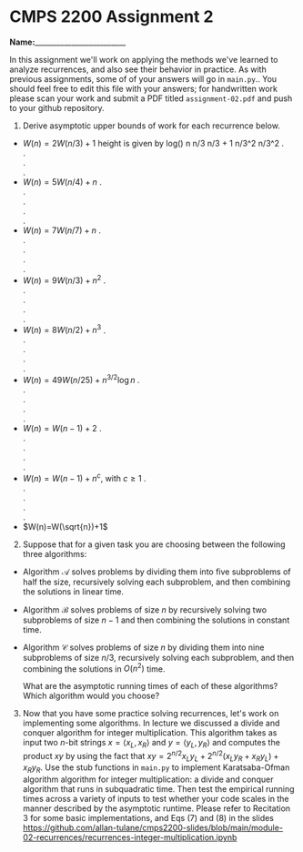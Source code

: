 # CMPS 2200 Assignment 2

**Name:**_________________________

In this assignment we'll work on applying the methods we've learned to analyze recurrences, and also see their behavior
in practice. As with previous
assignments, some of of your answers will go in `main.py`.. You
should feel free to edit this file with your answers; for handwritten
work please scan your work and submit a PDF titled `assignment-02.pdf`
and push to your github repository.


1. Derive asymptotic upper bounds of work for each recurrence below.
  * $W(n)=2W(n/3)+1$
height is given by log()
                 n
       n/3                    n/3 + 1
 n/3^2     n/3^2
.  
.  
.  
.  
  * $W(n)=5W(n/4)+n$
.  
.  
.  
.  
.  
  * $W(n)=7W(n/7)+n$
.  
.  
.  
.  
.  
  * $W(n)=9W(n/3)+n^2$
.  
.  
.  
.  
.  
  * $W(n)=8W(n/2)+n^3$
.  
.  
.  
.  
.  
  * $W(n)=49W(n/25)+n^{3/2}\log n$
.  
.  
.  
.  
.  
  * $W(n)=W(n-1)+2$
.  
.  
.  
.  
.  
  * $W(n)= W(n-1)+n^c$, with $c\geq 1$
.  
.  
.  
.  
.  
  * $W(n)=W(\sqrt{n})+1$


2. Suppose that for a given task you are choosing between the following three algorithms:

  * Algorithm $\mathcal{A}$ solves problems by dividing them into
      five subproblems of half the size, recursively solving each
      subproblem, and then combining the solutions in linear time.
    
  * Algorithm $\mathcal{B}$ solves problems of size $n$ by
      recursively solving two subproblems of size $n-1$ and then
      combining the solutions in constant time.
    
  * Algorithm $\mathcal{C}$ solves problems of size $n$ by dividing
      them into nine subproblems of size $n/3$, recursively solving
      each subproblem, and then combining the solutions in $O(n^2)$
      time.

    What are the asymptotic running times of each of these algorithms?
    Which algorithm would you choose?


3. Now that you have some practice solving recurrences, let's work on
  implementing some algorithms. In lecture we discussed a divide and
  conquer algorithm for integer multiplication. This algorithm takes
  as input two $n$-bit strings $x = \langle x_L, x_R\rangle$ and
  $y=\langle y_L, y_R\rangle$ and computes the product $xy$ by using
  the fact that $xy = 2^{n/2}x_Ly_L + 2^{n/2}(x_Ly_R+x_Ry_L) +
  x_Ry_R.$ Use the
  stub functions in `main.py` to implement Karatsaba-Ofman algorithm algorithm for integer
  multiplication: a divide and conquer algorithm that runs in
  subquadratic time. Then test the empirical running times across a
  variety of inputs to test whether your code scales in the manner
  described by the asymptotic runtime. Please refer to Recitation 3 for some basic implementations, and Eqs (7) and (8) in the slides https://github.com/allan-tulane/cmps2200-slides/blob/main/module-02-recurrences/recurrences-integer-multiplication.ipynb
 
 



